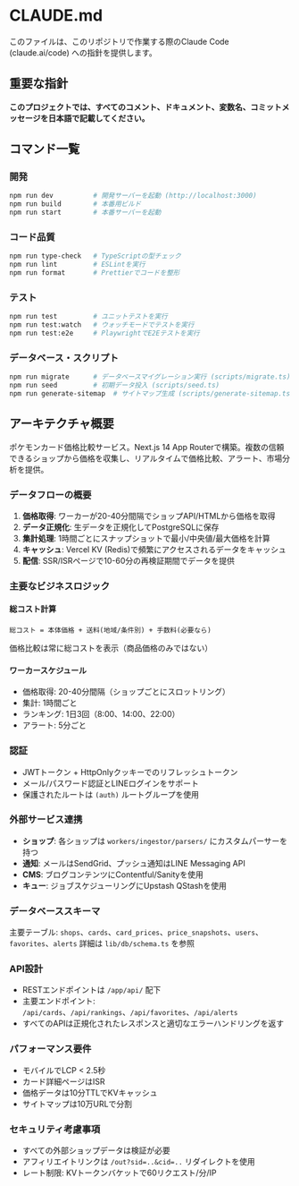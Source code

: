 # CLAUDE.md

このファイルは、このリポジトリで作業する際のClaude Code (claude.ai/code) への指針を提供します。

## 重要な指針

**このプロジェクトでは、すべてのコメント、ドキュメント、変数名、コミットメッセージを日本語で記載してください。**

## コマンド一覧

### 開発
```bash
npm run dev          # 開発サーバーを起動 (http://localhost:3000)
npm run build        # 本番用ビルド
npm run start        # 本番サーバーを起動
```

### コード品質
```bash
npm run type-check   # TypeScriptの型チェック
npm run lint         # ESLintを実行
npm run format       # Prettierでコードを整形
```

### テスト
```bash
npm run test         # ユニットテストを実行
npm run test:watch   # ウォッチモードでテストを実行
npm run test:e2e     # PlaywrightでE2Eテストを実行
```

### データベース・スクリプト
```bash
npm run migrate      # データベースマイグレーション実行 (scripts/migrate.ts)
npm run seed         # 初期データ投入 (scripts/seed.ts)
npm run generate-sitemap  # サイトマップ生成 (scripts/generate-sitemap.ts)
```

## アーキテクチャ概要

ポケモンカード価格比較サービス。Next.js 14 App Routerで構築。複数の信頼できるショップから価格を収集し、リアルタイムで価格比較、アラート、市場分析を提供。

### データフローの概要
1. **価格取得**: ワーカーが20-40分間隔でショップAPI/HTMLから価格を取得
2. **データ正規化**: 生データを正規化してPostgreSQLに保存
3. **集計処理**: 1時間ごとにスナップショットで最小/中央値/最大価格を計算
4. **キャッシュ**: Vercel KV (Redis)で頻繁にアクセスされるデータをキャッシュ
5. **配信**: SSR/ISRページで10-60分の再検証期間でデータを提供

### 主要なビジネスロジック

#### 総コスト計算
```
総コスト = 本体価格 + 送料(地域/条件別) + 手数料(必要なら)
```
価格比較は常に総コストを表示（商品価格のみではない）

#### ワーカースケジュール
- 価格取得: 20-40分間隔（ショップごとにスロットリング）
- 集計: 1時間ごと
- ランキング: 1日3回（8:00、14:00、22:00）
- アラート: 5分ごと

### 認証
- JWTトークン + HttpOnlyクッキーでのリフレッシュトークン
- メール/パスワード認証とLINEログインをサポート
- 保護されたルートは `(auth)` ルートグループを使用

### 外部サービス連携
- **ショップ**: 各ショップは `workers/ingestor/parsers/` にカスタムパーサーを持つ
- **通知**: メールはSendGrid、プッシュ通知はLINE Messaging API
- **CMS**: ブログコンテンツにContentful/Sanityを使用
- **キュー**: ジョブスケジューリングにUpstash QStashを使用

### データベーススキーマ
主要テーブル: `shops`、`cards`、`card_prices`、`price_snapshots`、`users`、`favorites`、`alerts`
詳細は `lib/db/schema.ts` を参照

### API設計
- RESTエンドポイントは `/app/api/` 配下
- 主要エンドポイント: `/api/cards`、`/api/rankings`、`/api/favorites`、`/api/alerts`
- すべてのAPIは正規化されたレスポンスと適切なエラーハンドリングを返す

### パフォーマンス要件
- モバイルでLCP < 2.5秒
- カード詳細ページはISR
- 価格データは10分TTLでKVキャッシュ
- サイトマップは10万URLで分割

### セキュリティ考慮事項
- すべての外部ショップデータは検証が必要
- アフィリエイトリンクは `/out?sid=..&cid=..` リダイレクトを使用
- レート制限: KVトークンバケットで60リクエスト/分/IP